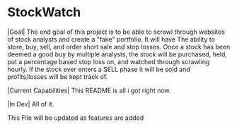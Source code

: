 # StockWatch

|Goal|
The end goal of this project is to be able to scrawl through websites of stock analysts and create a "fake" portfolio. It will have The ability to store, buy, sell, and order short sale and stop losses. Once a stock has been deemed a good buy by multiple analysts, the stock will be purchased, held, put a percentage based stop loss on, and watched through scrawling hourly. If the stock ever enters a SELL phase it will be sold and profits/losses will be kept track of.

|Current Capabilities|
This README is all i got right now.

|In Dev|
All of it.


This File will be updated as features are added
